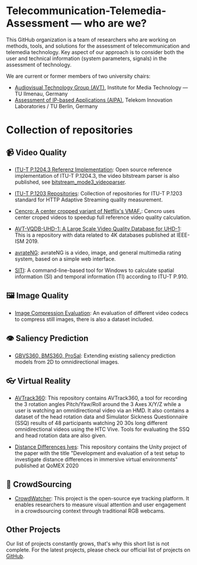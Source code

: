# Telecommunication-Telemedia-Assessment — who are we?

This GitHub organization is a team of researchers who are working on methods, tools, and solutions for the assessment of telecommunication and telemedia technology.
Key aspect of our approach is to consider both the user and technical information (system parameters, signals) in the assessment of technology.

We are current or former members of two university chairs:

* [Audiovisual Technology Group (AVT)](https://www.tu-ilmenau.de/en/audio-visual-technology/), Institute for Media Technology — TU Ilmenau, Germany
* [Assessment of IP-based Applications (AIPA)](https://www.aipa.tu-berlin.de/menue/assessment_of_ip_based_applications/), Telekom Innovation Laboratories / TU Berlin, Germany

# Collection of repositories

## 📹 Video Quality

- [ITU-T P.1204.3 Referenz Implementation](https://github.com/Telecommunication-Telemedia-Assessment/bitstream_mode3_p1204_3): Open source reference implementation of ITU-T P.1204.3, the video bitstream parser is also published, see [bitstream_mode3_videoparser](https://github.com/Telecommunication-Telemedia-Assessment/bitstream_mode3_videoparser).

- [ITU-T P.1203 Repositories](https://telecommunication-telemedia-assessment.github.io/p1203/): Collection of repositories for ITU-T P.1203 standard for HTTP Adaptive Streaming quality measurement.

- [Cencro: A center cropped variant of Netflix's VMAF.](https://github.com/Telecommunication-Telemedia-Assessment/cencro): Cencro uses center croped videos to speedup full reference video quality calculation.

- [AVT-VQDB-UHD-1: A Large Scale Video Quality Database for UHD-1](https://github.com/Telecommunication-Telemedia-Assessment/AVT-VQDB-UHD-1): This is a repository with data related to 4K databases published at IEEE-ISM 2019.

- [avrateNG](https://github.com/Telecommunication-Telemedia-Assessment/avrateNG): avrateNG is a video, image, and general multimedia rating system, based on a simple web interface.

- [SITI](https://github.com/Telecommunication-Telemedia-Assessment/SITI): A command-line-based tool for Windows to calculate spatial information (SI) and temporal information (TI) according to ITU-T P.910.

## 🖼 Image Quality
- [Image Compression Evaluation](https://github.com/Telecommunication-Telemedia-Assessment/image_compression): An evaluation of different video codecs to compress still images, there is also a dataset included.


## 👁️ Saliency Prediction

- [GBVS360, BMS360, ProSal](https://github.com/Telecommunication-Telemedia-Assessment/GBVS360-BMS360-ProSal): Extending existing saliency prediction models from 2D to omnidirectional images.

## 👓 Virtual Reality

- [AVTrack360](https://github.com/Telecommunication-Telemedia-Assessment/AVTrack360): This repository contains AVTrack360, a tool for recording the 3 rotation angles Pitch/Yaw/Roll around the 3 Axes X/Y/Z while a user is watching an omnidirectional video via an HMD. It also contains a dataset of the head rotation data and Simulator Sickness Questionnaire (SSQ) results of 48 participants watching 20 30s long different omnidirectional videos using the HTC Vive. Tools for evaluating the SSQ and head rotation data are also given.

- [Distance Differences Ives](https://github.com/Telecommunication-Telemedia-Assessment/distance_differences_ives): This repository contains the Unity project of the paper with the title "Development and evaluation of a test setup to investigate distance differences in immersive virtual environments" published at QoMEX 2020

## 👥 CrowdSourcing

- [CrowdWatcher](https://github.com/Telecommunication-Telemedia-Assessment/CrowdWatcher): This project is the open-source eye tracking platform. It enables researchers to measure visual attention and user engagement in a crowdsourcing context through traditional RGB webcams.

## Other Projects

Our list of projects constantly grows, that's why this short list is not complete. For the latest projects, please check our official list of projects on [GitHub](https://github.com/Telecommunication-Telemedia-Assessment).
